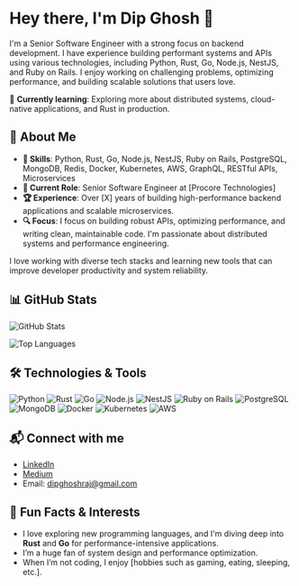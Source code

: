 # Hey there, I'm Dip Ghosh 👋

I'm a Senior Software Engineer with a strong focus on backend development. I have experience building performant systems and APIs using various technologies, including Python, Rust, Go, Node.js, NestJS, and Ruby on Rails. I enjoy working on challenging problems, optimizing performance, and building scalable solutions that users love.

🌱 **Currently learning**: Exploring more about distributed systems, cloud-native applications, and Rust in production.

## 🚀 About Me
- **🔧 Skills**: Python, Rust, Go, Node.js, NestJS, Ruby on Rails, PostgreSQL, MongoDB, Redis, Docker, Kubernetes, AWS, GraphQL, RESTful APIs, Microservices
- **💼 Current Role**: Senior Software Engineer at [Procore Technologies]
- **🏆 Experience**: Over [X] years of building high-performance backend applications and scalable microservices.
- **🔍 Focus**: I focus on building robust APIs, optimizing performance, and writing clean, maintainable code. I'm passionate about distributed systems and performance engineering.

I love working with diverse tech stacks and learning new tools that can improve developer productivity and system reliability.

## 📊 GitHub Stats

![GitHub Stats](https://github-readme-stats.vercel.app/api?username=dipghoshraj&show_icons=true&theme=dark)

![Top Languages](https://github-readme-stats.vercel.app/api/top-langs/?username=dipghoshraj&layout=compact&theme=dark)

## 🛠️ Technologies & Tools
![Python](https://img.shields.io/badge/Python-3776AB?style=flat&logo=python&logoColor=white)
![Rust](https://img.shields.io/badge/Rust-000000?style=flat&logo=rust&logoColor=white)
![Go](https://img.shields.io/badge/Go-00ADD8?style=flat&logo=go&logoColor=white)
![Node.js](https://img.shields.io/badge/Node.js-339933?style=flat&logo=node.js&logoColor=white)
![NestJS](https://img.shields.io/badge/NestJS-E0234E?style=flat&logo=nestjs&logoColor=white)
![Ruby on Rails](https://img.shields.io/badge/Ruby%20on%20Rails-CC0000?style=flat&logo=ruby&logoColor=white)
![PostgreSQL](https://img.shields.io/badge/PostgreSQL-336791?style=flat&logo=postgresql&logoColor=white)
![MongoDB](https://img.shields.io/badge/MongoDB-47A248?style=flat&logo=mongodb&logoColor=white)
![Docker](https://img.shields.io/badge/Docker-2496ED?style=flat&logo=docker&logoColor=white)
![Kubernetes](https://img.shields.io/badge/Kubernetes-326CE5?style=flat&logo=kubernetes&logoColor=white)
![AWS](https://img.shields.io/badge/AWS-232F3E?style=flat&logo=amazon-aws&logoColor=white)

## 📬 Connect with me
- [LinkedIn](https://www.linkedin.com/in/ghosh-d-473b2b1a6/)
- [Medium](https://medium.com/@dipghoshraj)
- Email: dipghoshraj@gmail.com
  
## 🎯 Fun Facts & Interests
- I love exploring new programming languages, and I'm diving deep into **Rust** and **Go** for performance-intensive applications.
- I’m a huge fan of system design and performance optimization.
- When I’m not coding, I enjoy [hobbies such as gaming, eating, sleeping, etc.].


<!---
dipghoshraj/dipghoshraj is a ✨ special ✨ repository because its `README.md` (this file) appears on your GitHub profile.
You can click the Preview link to take a look at your changes.
--->
